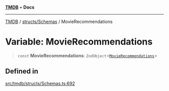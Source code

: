[**TMDB**](../../../README.md) • **Docs**

***

[TMDB](../../../README.md) / [structs/Schemas](../README.md) / MovieRecommendations

# Variable: MovieRecommendations

> `const` **MovieRecommendations**: `ZodObject`\<[`MovieRecommendations`](../type-aliases/MovieRecommendations.md)\>

## Defined in

[src/tmdb/structs/Schemas.ts:692](https://github.com/Norviah/media-hub/blob/d809718af017974e095f312fcfa8bfdf58d3e3e5/src/tmdb/structs/Schemas.ts#L692)
